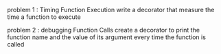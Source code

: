 problem 1 : Timing Function Execution 
write a decorator that measure the time a function to execute 

problem 2 : debugging Function Calls 
create a decorator to print the function name and the value of its argument every time the function is called